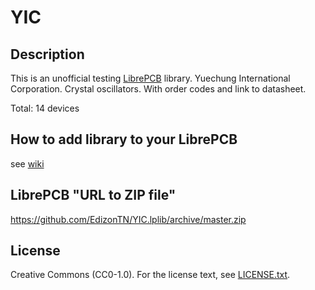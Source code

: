# YIC

## Description

This is an unofficial testing [LibrePCB](https://librepcb.org) library. 
Yuechung International Corporation. 
Crystal oscillators. With order codes and link to datasheet.

Total: 14 devices


## How to add library to your LibrePCB
see [wiki](../../wiki/)


## LibrePCB "URL to ZIP file"
https://github.com/EdizonTN/YIC.lplib/archive/master.zip


## License

Creative Commons (CC0-1.0). For the license text, see [LICENSE.txt](LICENSE.txt).